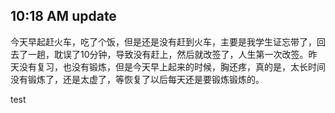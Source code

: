10:18 AM update
---
今天早起赶火车，吃了个饭，但是还是没有赶到火车，主要是我学生证忘带了，回去了一趟，耽误了10分钟，导致没有赶上，然后就改签了，人生第一次改签。昨天没有复习，也没有锻炼，但是今天早上起来的时候，胸还疼，真的是，太长时间没有锻炼了，还是太虚了，等恢复了以后每天还是要锻炼锻炼的。

test
